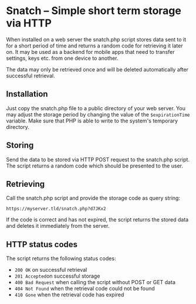 # Snatch – Simple short term storage via HTTP

When installed on a web server the snatch.php script stores data sent to it for 
a short period of time and returns a random code for retrieving it later on.
It may be used as a backend for mobile apps that need to transfer settings, keys etc. 
from one device to another.

The data may only be retrieved once and will be deleted automatically after
successful retrieval.


## Installation

Just copy the snatch.php file to a public directory of your web server. You may
adjust the storage period by changing the value of the `$expirationTime` variable.
Make sure that PHP is able to write to the system's temporary directory.


## Storing

Send the data to be stored via HTTP POST request to the snatch.php script. The
script returns a random code which should be presented to the user.


## Retrieving

Call the snatch.php script and provide the storage code as query string:

```
https://myserver.tld/snatch.php?d7JKx2
```

If the code is correct and has not expired, the script returns the stored data
and deletes it immediately from the server.


## HTTP status codes

The script returns the following status codes:

- `200 OK` on successful retrieval
- `201 Accepted`on successful storage
- `400 Bad Request` when calling the script without POST or GET data
- `404 Not Found` when the retrieval code could not be found
- `410 Gone` when the retrieval code has expired
